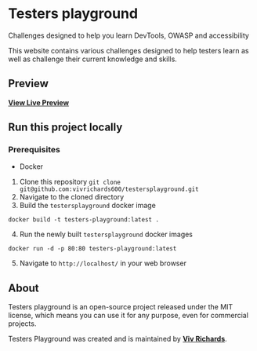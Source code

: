 # Testers playground    
Challenges designed to help you learn DevTools, OWASP and accessibility 

This website contains various challenges designed to help testers learn as well as challenge their current knowledge and skills.

## Preview

**[View Live Preview](http://playground.epizy.com/)**

## Run this project locally
### Prerequisites
- Docker

1. Clone this repository `git clone git@github.com:vivrichards600/testersplayground.git`
2. Navigate to the cloned directory
3. Build the `testersplayground` docker image
```
docker build -t testers-playground:latest .
```
4. Run the newly built `testersplayground` docker images
```
docker run -d -p 80:80 testers-playground:latest
```
5. Navigate to `http://localhost/` in your web browser

## About

Testers playground is an open-source project released under the MIT license, which means you can use it for any purpose, even for commercial projects.

Testers Playground was created and is maintained by **[Viv Richards](https://vivrichards.co.uk/)**.
